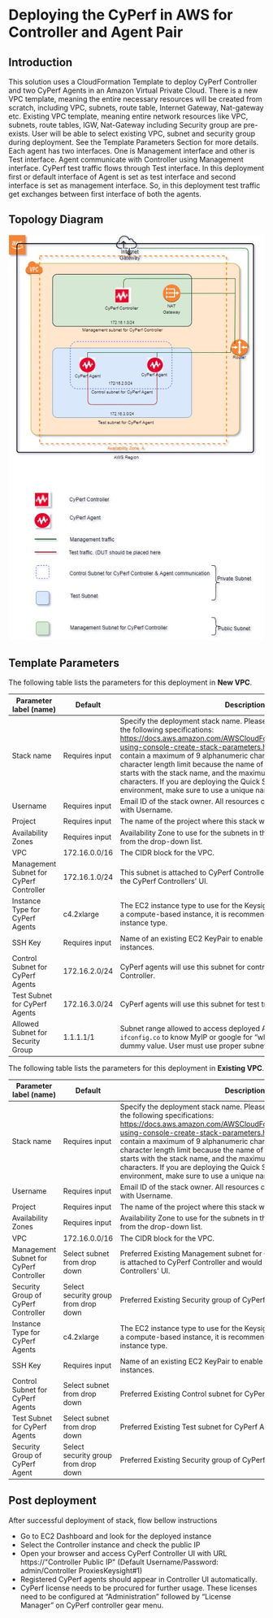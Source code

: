 # Deploying the CyPerf in AWS for Controller and Agent Pair      
## Introduction
This solution uses a CloudFormation Template to deploy CyPerf Controller and two CyPerf Agents in an Amazon Virtual Private Cloud.
There is a new VPC template, meaning the entire necessary resources will be created from scratch, including VPC, subnets, route table, Internet Gateway, Nat-gateway etc. 
Existing VPC template, meaning entire network resources like VPC, subnets, route tables, IGW, Nat-Gateway including Security group are pre-exists. User will be able to select existing VPC, subnet and security group during deployment.
See the Template Parameters Section for more details. Each agent has two interfaces. One is Management interface and other is Test interface. Agent communicate with Controller using Management interface. CyPerf test traffic flows through Test interface.  In this deployment first or default interface of Agent is set as test interface and second interface is set as management interface. So, in this deployment test traffic get exchanges between first interface of both the agents.

## Topology Diagram
![cyperf_controller_and_agent_pair](cyperf_controller_and_agent_pair.jpg)

## Template Parameters

The following table lists the parameters for this deployment in **New VPC**.

| **Parameter label (name)**                  | **Default**            | **Description**  |
| ----------------------- | ----------------- | ----- |
| Stack name            | Requires input   | Specify the deployment stack name. Please select the stack name as per the following specifications: https://docs.aws.amazon.com/AWSCloudFormation/latest/UserGuide/cfn-using-console-create-stack-parameters.html. The stack name can contain a maximum of 9 alphanumeric characters. Amazon imposes this character length limit because the name of other resources from this stack starts with the stack name, and the maximum resource name length is 64 characters. If you are deploying the Quick Start multiple times in the same environment, make sure to use a unique name. |
| Username      | Requires input       | Email ID of the stack owner. All resources created by this stack are tagged with Username. |
| Project | Requires input | The name of the project where this stack will be used. |
| Availability Zones | Requires input | Availability Zone to use for the subnets in the VPC. Select Availability Zone from the drop-down list. |
| VPC | 172.16.0.0/16 |The CIDR block for the VPC. |
| Management Subnet for CyPerf Controller | 172.16.1.0/24 | This subnet is attached to CyPerf Controller and would be used to access the CyPerf Controllers' UI. |
| Instance Type for CyPerf Agents | c4.2xlarge | The EC2 instance type to use for the Keysight CyPerf Agent instances. For a compute-based instance, it is recommended to use at least c4.2xlarge instance type. |
| SSH Key                   | Requires input            | Name of an existing EC2 KeyPair to enable SSH access to the CyPerf instances.  |
| Control Subnet for CyPerf Agents                   | 172.16.2.0/24            | CyPerf agents will use this subnet for control plane communication with Controller.  |
| Test Subnet for CyPerf Agents                   | 172.16.3.0/24            | CyPerf agents will use this subnet for test traffic.  |
| Allowed Subnet for Security Group                   | 1.1.1.1/1            | Subnet range allowed to access deployed AWS resources. Execute `curl ifconfig.co` to know MyIP or google for “what is my IP”. Default value is dummy value. User must use proper subnet range.   |

The following table lists the parameters for this deployment in **Existing VPC**.

| **Parameter label (name)**                   | **Default**            | **Description**  |
| ----------------------- | ----------------- | ----- |
| Stack name            | Requires input   | Specify the deployment stack name. Please select the stack name as per the following specifications: https://docs.aws.amazon.com/AWSCloudFormation/latest/UserGuide/cfn-using-console-create-stack-parameters.html. The stack name can contain a maximum of 9 alphanumeric characters. Amazon imposes this character length limit because the name of other resources from this stack starts with the stack name, and the maximum resource name length is 64 characters. If you are deploying the Quick Start multiple times in the same environment, make sure to use a unique name. |
| Username      | Requires input       | Email ID of the stack owner. All resources created by this stack are tagged with Username. |
| Project | Requires input | The name of the project where this stack will be used. |
| Availability Zones | Requires input | Availability Zone to use for the subnets in the VPC. Select Availability Zone from the drop-down list. |
| VPC | 172.16.0.0/16 |The CIDR block for the VPC. |
| Management Subnet for CyPerf Controller | Select subnet from drop down | Preferred Existing Management subnet for CyPerf Controller. This subnet is attached to CyPerf Controller and would be used to access the CyPerf Controllers' UI. |
| Security Group of CyPerf Controller                   | Select security group from drop down            | Preferred Existing Security group of CyPerf Controller.  |
| Instance Type for CyPerf Agents | c4.2xlarge | The EC2 instance type to use for the Keysight CyPerf Agent instances. For a compute-based instance, it is recommended to use at least c4.2xlarge instance type. |
| SSH Key                   | Requires input            | Name of an existing EC2 KeyPair to enable SSH access to the CyPerf instances.  |
| Control Subnet for CyPerf Agents                   | Select subnet from drop down            | Preferred Existing Control subnet for CyPerf Agent.  |
| Test Subnet for CyPerf Agents                   | Select subnet from drop down            | Preferred Existing Test subnet for CyPerf Agent.  |
| Security Group of CyPerf Agent                   | Select security group from drop down            | Preferred Existing Security group of CyPerf Agent.   |


## Post deployment

After successful deployment of stack, flow bellow instructions

-	Go to EC2 Dashboard and look for the deployed instance
-	Select the Controller instance and check the public IP 
-	Open your browser and access CyPerf Controller UI with URL https://"Controller Public IP" (Default Username/Password: admin/Controller ProxiesKeysight#1)
-   Registered CyPerf agents should appear in Controller UI automatically.
-   CyPerf license needs to be procured for further usage. These licenses need to be configured at “Administration” followed by “License Manager” on CyPerf controller gear menu.